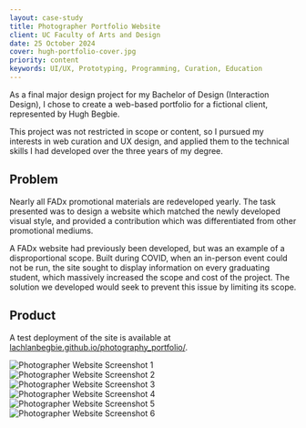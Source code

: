 ```yaml
---
layout: case-study
title: Photographer Portfolio Website
client: UC Faculty of Arts and Design
date: 25 October 2024
cover: hugh-portfolio-cover.jpg
priority: content
keywords: UI/UX, Prototyping, Programming, Curation, Education
---
```


As a final major design project for my Bachelor of Design (Interaction Design), I chose to create a web-based portfolio for a fictional client, represented by Hugh Begbie.

This project was not restricted in scope or content, so I pursued my interests in web curation and UX design, and applied them to the technical skills I had developed over the three years of my degree.

## Problem

Nearly all FADx promotional materials are redeveloped yearly. The task presented was to design a website which matched the newly developed visual style, and provided a contribution which was differentiated from other promotional mediums.

A FADx website had previously been developed, but was an example of a disproportional scope. Built during COVID, when an in-person event could not be run, the site sought to display information on every graduating student, which massively increased the scope and cost of the project. The solution we developed would seek to prevent this issue by limiting its scope.

## Product

A test deployment of the site is available at <a href="https://lachlanbegbie.github.io/photography_portfolio/" target="_blank">lachlanbegbie.github.io/photography_portfolio/</a>.

<span class="img-gallery">

![Photographer Website Screenshot 1](/begbieinteractions/assets/images/hugh-portfolio-intimg-2.png "Photographer Website Screenshot 1")
![Photographer Website Screenshot 2](/begbieinteractions/assets/images/hugh-portfolio-intimg-3.png "Photographer Website Screenshot 2")
![Photographer Website Screenshot 3](/begbieinteractions/assets/images/hugh-portfolio-intimg-4.png "Photographer Website Screenshot 3")
![Photographer Website Screenshot 4](/begbieinteractions/assets/images/hugh-portfolio-intimg-5.png "Photographer Website Screenshot 4")
![Photographer Website Screenshot 5](/begbieinteractions/assets/images/hugh-portfolio-intimg-6.png "Photographer Website Screenshot 5")
![Photographer Website Screenshot 6](/begbieinteractions/assets/images/hugh-portfolio-intimg-7.png "Photographer Website Screenshot 6")

<!-- ## Solution

### Ideation

#### Feature List

With freedom to include the features we deemed beneficial, we settled on the most effective content - event information, limited student spotlights and sponsor highlights.

#### Low and High Fidelity Prototypes

<span class="img-gallery">

![Figma Prototype](/begbieinteractions/assets/images/fadx-intimg-1.png "Figma Prototype")

In communication with other FADx development teams, we developed prototypes using Figma, to outline a visual style and layout for the site.

### Product

<span class="img-gallery">

![Photographer Website Screenshot 1](/begbieinteractions/assets/images/fadx-intimg-2.png "Photographer Website Screenshot 1")
![Photographer Website Screenshot 2](/begbieinteractions/assets/images/fadx-intimg-3.png "Photographer Website Screenshot 2")
![Photographer Website Screenshot 3](/begbieinteractions/assets/images/fadx-intimg-4.png "Photographer Website Screenshot 3")
![Photographer Website Screenshot 4](/begbieinteractions/assets/images/fadx-intimg-5.png "Photographer Website Screenshot 4")

I programmed the website using HTML, CSS and JavaScript. The relevant data was stored in a JSON file and insterted into the site through JavaScript API techniques. The style of the site evolved through communication with the client, and much applicable feedback was provided.

A test deployment of the site is available at <a href="https://lachlanbegbie.github.io/photography_portfolio/" target="_blank">lachlanbegbie.github.io/photography_portfolio/</a>.

## Conclusion

This project served as intended, to consolidate the knowledge I have learned over the course of my degree. I have a general idea now of what I can do, and am more aware of my limitations.

Even over the last 6 months I have learned new techniques which would have benefited this project -->